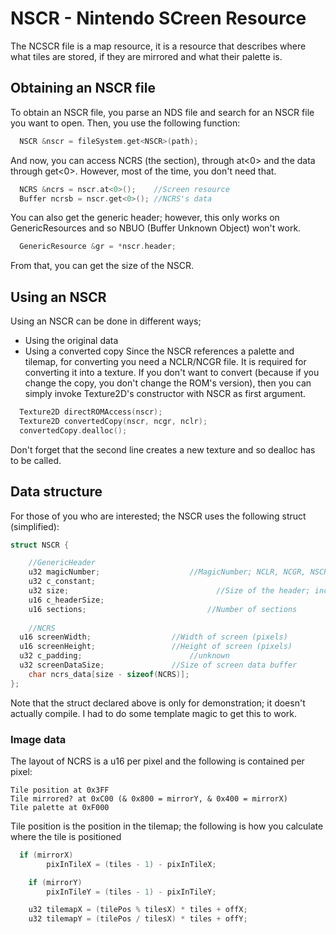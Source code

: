 # NSCR - Nintendo SCreen Resource
The NCSCR file is a map resource, it is a resource that describes where what tiles are stored, if they are mirrored and what their palette is.
## Obtaining an NSCR file
To obtain an NSCR file, you parse an NDS file and search for an NSCR file you want to open. Then, you use the following function:
```cpp
  NSCR &nscr = fileSystem.get<NSCR>(path);
```
And now, you can access NCRS (the section), through at<0> and the data through get<0>. However, most of the time, you don't need that.
```cpp
  NCRS &ncrs = nscr.at<0>();    //Screen resource
  Buffer ncrsb = nscr.get<0>(); //NCRS's data
```
You can also get the generic header; however, this only works on GenericResources and so NBUO (Buffer Unknown Object) won't work.
```cpp
  GenericResource &gr = *nscr.header;
```
From that, you can get the size of the NSCR.
## Using an NSCR
Using an NSCR can be done in different ways;
- Using the original data
- Using a converted copy
Since the NSCR references a palette and tilemap, for converting you need a NCLR/NCGR file. It is required for converting it into a texture. If you don't want to convert (because if you change the copy, you don't change the ROM's version), then you can simply invoke Texture2D's constructor with NSCR as first argument.
```cpp
  Texture2D directROMAccess(nscr);
  Texture2D convertedCopy(nscr, ncgr, nclr);
  convertedCopy.dealloc();
```
Don't forget that the second line creates a new texture and so dealloc has to be called.
## Data structure
For those of you who are interested; the NSCR uses the following struct (simplified):
```cpp
struct NSCR {

	//GenericHeader
	u32 magicNumber;			        //MagicNumber; NCLR, NCGR, NSCR, etc.
	u32 c_constant;
	u32 size;						          //Size of the header; including contents
	u16 c_headerSize;
	u16 sections;					        //Number of sections
    
	//NCRS
  u16 screenWidth;			        //Width of screen (pixels)
  u16 screenHeight;			        //Height of screen (pixels)
  u32 c_padding;				        //unknown
  u32 screenDataSize;		        //Size of screen data buffer
	char ncrs_data[size - sizeof(NCRS)];
};
```
Note that the struct declared above is only for demonstration; it doesn't actually compile. I had to do some template magic to get this to work.
### Image data
The layout of NCRS is a u16 per pixel and the following is contained per pixel:
```
Tile position at 0x3FF
Tile mirrored? at 0xC00 (& 0x800 = mirrorY, & 0x400 = mirrorX)
Tile palette at 0xF000
```
Tile position is the position in the tilemap; the following is how you calculate where the tile is positioned
```cpp
  if (mirrorX)
		pixInTileX = (tiles - 1) - pixInTileX;

	if (mirrorY)
		pixInTileY = (tiles - 1) - pixInTileY;

	u32 tilemapX = (tilePos % tilesX) * tiles + offX;
	u32 tilemapY = (tilePos / tilesX) * tiles + offY;
```

